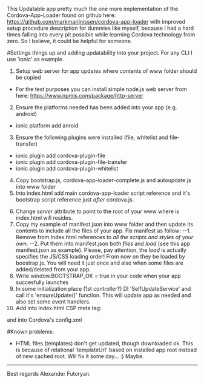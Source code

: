 This Updatable app pretty much the one more implementation of the Cordova-App-Loader found on github here:
https://github.com/markmarijnissen/cordova-app-loader with improved setup procedure description for dummies like myself,
because I had a hard times falling into every pit possible while learning Cordova technology from zero. So I believe, 
it could be helpful for someone.   
 
#Settings things up and adding updatability into your project. 
For any CLI I use 'ionic' as example.

1. Setup web server for app updates where contents of www folder should be copied
* For the test purposes you can install simple node.js web server from here: https://www.npmjs.com/package/http-server
2. Ensure the platforms needed has been added into your app (e.g. android)
* ionic platform add anroid 
3. Ensure the following plugins were installed (file, whitelist and file-transfer)
* ionic plugin add cordova-plugin-file
* ionic plugin add cordova-plugin-file-transfer
* ionic plugin add cordova-plugin-whitelist
4. Copy bootstrap.js, cordova-app-loader-complete.js and autoupdate.js into www folder
5. Into index.html add main cordova-app-loader script reference and it's bootstrap script reference just *after* cordova.js. 
<script src="cordova-app-loader-complete.js"></script>
<script src="bootstrap.js" timeout="5100" manifest="manifest.json" server="http://localhost:8080/"></script>
6. Change *server* attribute to point to the root of your www where is index.html will resides.
7. Copy my example of manifest.json into www folder and then update its contents to include all the files of your app.
Fix manifest as follow:
--1. Remove from Index.html references to *all the scripts and styles of your own*. 
--2. Put them into manifest.json both *files* and *load* (see this app manifest.json as example). Please, pay attention, the *load* is actually specifies the JS/CSS loading order!
From now on they be loaded by boostrap.js. You will need it just once and also when some files are added/deleted from your app.
8. Write window.BOOTSTRAP_OK = true in your code when your app succesfully launches
9. In some initialization place (1st controller?) DI 'SelfUpdateService' and call it's 'ensureUpdate()' function. This will update app as needed and also set some event handlers.
10. Add into Index.html CSP meta tag:
<meta http-equiv="Content-Security-Policy" content="default-src * 'self' cdvfile://*; style-src 'unsafe-inline' 'self' cdvfile://*; script-src 'self' 'unsafe-eval' cdvfile://*">
and into Cordova's config.xml
<access origin="*"/>
<allow-navigation href="*://*/*"/>
    
#Known problems:
* HTML files (templates) don't get updated, though downloaded ok. This is because of relational 'templateUrl' based on installed app root instead of new cached root. 
Will fix it some day... :) Maybe. 
    
---    
Best regards
Alexander Futoryan.